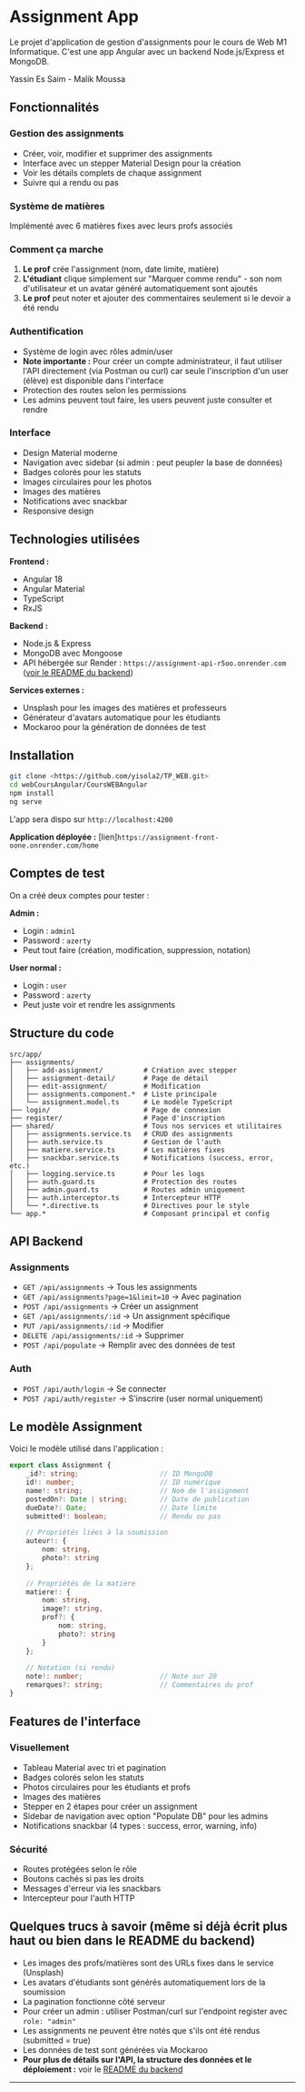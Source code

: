 # Assignment App

Le projet d'application de gestion d'assignments pour le cours de Web M1 Informatique. C'est une app Angular avec un backend Node.js/Express et MongoDB.

Yassin Es Saim - Malik Moussa

## Fonctionnalités

### Gestion des assignments
- Créer, voir, modifier et supprimer des assignments
- Interface avec un stepper Material Design pour la création
- Voir les détails complets de chaque assignment
- Suivre qui a rendu ou pas

### Système de matières
Implémenté avec 6 matières fixes avec leurs profs associés

### Comment ça marche
1. **Le prof** crée l'assignment (nom, date limite, matière)
2. **L'étudiant** clique simplement sur "Marquer comme rendu" - son nom d'utilisateur et un avatar généré automatiquement sont ajoutés
3. **Le prof** peut noter et ajouter des commentaires seulement si le devoir a été rendu

### Authentification
- Système de login avec rôles admin/user
- **Note importante :** Pour créer un compte administrateur, il faut utiliser l'API directement (via Postman ou curl) car seule l'inscription d'un user (élève) est disponible dans l'interface
- Protection des routes selon les permissions
- Les admins peuvent tout faire, les users peuvent juste consulter et rendre

### Interface
- Design Material moderne
- Navigation avec sidebar (si admin : peut peupler la base de données)
- Badges colorés pour les statuts
- Images circulaires pour les photos
- Images des matières
- Notifications avec snackbar
- Responsive design

## Technologies utilisées

**Frontend :**
- Angular 18
- Angular Material
- TypeScript
- RxJS

**Backend :**
- Node.js & Express
- MongoDB avec Mongoose
- API hébergée sur Render : `https://assignment-api-r5oo.onrender.com` ([voir le README du backend](https://github.com/yisola2/assignment_api.git))

**Services externes :**
- Unsplash pour les images des matières et professeurs
- Générateur d'avatars automatique pour les étudiants
- Mockaroo pour la génération de données de test

## Installation

```bash
git clone <https://github.com/yisola2/TP_WEB.git>
cd webCoursAngular/CoursWEBAngular
npm install
ng serve
```

L'app sera dispo sur `http://localhost:4200`

**Application déployée :** [lien]`https://assignment-front-oone.onrender.com/home`

## Comptes de test

On a créé deux comptes pour tester :

**Admin :**
- Login : `admin1` 
- Password : `azerty`
- Peut tout faire (création, modification, suppression, notation)

**User normal :**
- Login : `user`
- Password : `azerty` 
- Peut juste voir et rendre les assignments

## Structure du code

```
src/app/
├── assignments/
│   ├── add-assignment/          # Création avec stepper
│   ├── assignment-detail/       # Page de détail
│   ├── edit-assignment/         # Modification
│   ├── assignments.component.*  # Liste principale
│   └── assignment.model.ts      # Le modèle TypeScript
├── login/                       # Page de connexion
├── register/                    # Page d'inscription  
├── shared/                      # Tous nos services et utilitaires
│   ├── assignments.service.ts   # CRUD des assignments
│   ├── auth.service.ts          # Gestion de l'auth
│   ├── matiere.service.ts       # Les matières fixes
│   ├── snackbar.service.ts      # Notifications (success, error, etc.)
│   ├── logging.service.ts       # Pour les logs
│   ├── auth.guard.ts            # Protection des routes
│   ├── admin.guard.ts           # Routes admin uniquement
│   ├── auth.interceptor.ts      # Intercepteur HTTP
│   └── *.directive.ts           # Directives pour le style
└── app.*                        # Composant principal et config
```

## API Backend

### Assignments
- `GET /api/assignments` → Tous les assignments
- `GET /api/assignments?page=1&limit=10` → Avec pagination
- `POST /api/assignments` → Créer un assignment
- `GET /api/assignments/:id` → Un assignment spécifique
- `PUT /api/assignments/:id` → Modifier
- `DELETE /api/assignments/:id` → Supprimer
- `POST /api/populate` → Remplir avec des données de test

### Auth
- `POST /api/auth/login` → Se connecter
- `POST /api/auth/register` → S'inscrire (user normal uniquement)

## Le modèle Assignment

Voici le modèle utilisé dans l'application :

```typescript
export class Assignment {
    _id?: string;                    // ID MongoDB
    id!: number;                     // ID numérique
    name!: string;                   // Nom de l'assignment
    postedOn?: Date | string;        // Date de publication
    dueDate?: Date;                  // Date limite
    submitted!: boolean;             // Rendu ou pas

    // Propriétés liées à la soumission
    auteur!: { 
        nom: string, 
        photo?: string 
    };
    
    // Propriétés de la matière
    matiere!: { 
        nom: string, 
        image?: string, 
        prof?: { 
            nom: string, 
            photo?: string 
        } 
    };
    
    // Notation (si rendu)
    note!: number;                   // Note sur 20
    remarques?: string;              // Commentaires du prof
}
```

## Features de l'interface

### Visuellement
- Tableau Material avec tri et pagination
- Badges colorés selon les statuts
- Photos circulaires pour les étudiants et profs
- Images des matières
- Stepper en 2 étapes pour créer un assignment
- Sidebar de navigation avec option "Populate DB" pour les admins
- Notifications snackbar (4 types : success, error, warning, info)

### Sécurité
- Routes protégées selon le rôle
- Boutons cachés si pas les droits
- Messages d'erreur via les snackbars
- Intercepteur pour l'auth HTTP

## Quelques trucs à savoir (même si déjà écrit plus haut ou bien dans le README du backend)

- Les images des profs/matières sont des URLs fixes dans le service (Unsplash)
- Les avatars d'étudiants sont générés automatiquement lors de la soumission
- La pagination fonctionne côté serveur
- Pour créer un admin : utiliser Postman/curl sur l'endpoint register avec `role: "admin"`
- Les assignments ne peuvent être notés que s'ils ont été rendus (submitted = true)
- Les données de test sont générées via Mockaroo
- **Pour plus de détails sur l'API, la structure des données et le déploiement :** voir le [README du backend](https://github.com/yisola2/assignment_api.git)

---



